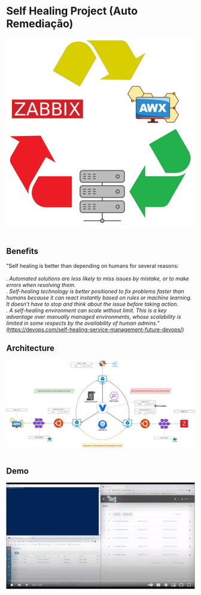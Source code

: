 # Self Healing Project (Auto Remediação) #
<kbd>
    <img src="https://github.com/fabiokerber/lab/blob/main/images/self_healing.png">
</kbd>
<br />
<br />

## Benefits<br>
"Self healing is better than depending on humans for several reasons:<br>
<br>
*. Automated solutions are less likely to miss issues by mistake, or to make errors when resolving them.*<br>
*. Self-healing technology is better positioned to fix problems faster than humans because it can react instantly based on rules or machine learning. It doesn’t have to stop and think about the issue before taking action.*<br>
*. A self-healing environment can scale without limit. This is a key advantage over manually managed environments, whose scalability is limited in some respects by the availability of human admins."*<br>
(https://devops.com/self-healing-service-management-future-devops/)

## Architecture<br>
<kbd>
    <img src="https://github.com/fabiokerber/lab/blob/main/zbx_awx_sh/draw/images/draw.png">
</kbd>
<br />
<br />

## Demo<br>
[![Watch the video](https://github.com/fabiokerber/lab/blob/main/images/youtube_image.jpg)](https://www.youtube.com/watch?v=vT41HjsrEJU)